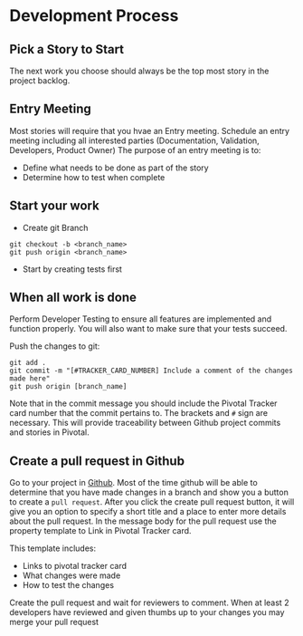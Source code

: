 # Development Process
## Pick a Story to Start
The next work you choose should always be the top most story in the project backlog.

## Entry Meeting
Most stories will require that you hvae an Entry meeting.  Schedule an entry meeting including all interested parties (Documentation, Validation, Developers, Product Owner)
The purpose of an entry meeting is to:
- Define what needs to be done as part of the story
- Determine how to test when complete

## Start your work
- Create git Branch

``` shell
git checkout -b <branch_name>
git push origin <branch_name>
```

- Start by creating tests first

## When all work is done
Perform Developer Testing to ensure all features are implemented and function properly. You will also want to make sure that your tests succeed.

Push the changes to git:

``` shell
git add .
git commit -m "[#TRACKER_CARD_NUMBER] Include a comment of the changes made here"
git push origin [branch_name]
```

Note that in the commit message you should include the Pivotal Tracker card number that the commit pertains to.  The brackets and `#` sign are necessary.  This will provide traceability between Github project commits and stories in Pivotal.

## Create a pull request in Github
Go to your project in [Github](https://github.com/Programming-Practice/Log-Viewer).  Most of the time github will be able to determine that you have made changes in a branch and show you a button to create a `pull request`.  After you click the create pull request button, it will give you an option to specify a short title and a place to enter more details about the pull request.  In the message body for the pull request use the property template to Link in Pivotal Tracker card.

This template includes:

- Links to pivotal tracker card
- What changes were made
- How to test the changes

Create the pull request and wait for reviewers to comment.  When at least 2 developers have reviewed and given thumbs up to your changes you may merge your pull request
